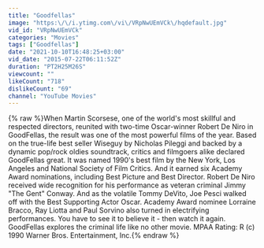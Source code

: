 ```yaml
---
title: "Goodfellas"
image: "https:\/\/i.ytimg.com\/vi\/VRpNwUEmVCk\/hqdefault.jpg"
vid_id: "VRpNwUEmVCk"
categories: "Movies"
tags: ["Goodfellas"]
date: "2021-10-10T16:48:25+03:00"
vid_date: "2015-07-22T06:11:52Z"
duration: "PT2H25M26S"
viewcount: ""
likeCount: "718"
dislikeCount: "69"
channel: "YouTube Movies"
---
```

{% raw %}When Martin Scorsese, one of the world's most skillful and respected directors, reunited with two-time Oscar-winner Robert De Niro in GoodFellas, the result was one of the most powerful films of the year. Based on the true-life best seller Wiseguy by Nicholas Pileggi and backed by a dynamic pop/rock oldies soundtrack, critics and filmgoers alike declared GoodFellas great. It was named 1990's best film by the New York, Los Angeles and National Society of Film Critics. And it earned six Academy Award nominations, including Best Picture and Best Director. Robert De Niro received wide recognition for his performance as veteran criminal Jimmy &quot;The Gent&quot; Conway. And as the volatile Tommy DeVito, Joe Pesci walked off with the Best Supporting Actor Oscar. Academy Award nominee Lorraine Bracco, Ray Liotta and Paul Sorvino also turned in electrifying performances. You have to see it to believe it - then watch it again. GoodFellas explores the criminal life like no other movie. MPAA Rating: R  (c) 1990 Warner Bros. Entertainment, Inc.{% endraw %}
